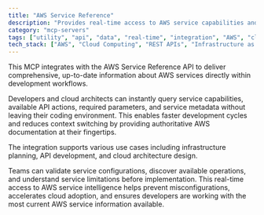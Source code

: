 ```yaml
---
title: "AWS Service Reference"
description: "Provides real-time access to AWS service capabilities and API actions for developers and cloud architects."
category: "mcp-servers"
tags: ["utility", "api", "data", "real-time", "integration", "AWS", "cloud architecture", "service intelligence"]
tech_stack: ["AWS", "Cloud Computing", "REST APIs", "Infrastructure as Code", "Cloud Architecture", "AWS Service Reference API"]
---
```


This MCP integrates with the AWS Service Reference API to deliver comprehensive, up-to-date information about AWS services directly within development workflows. 

Developers and cloud architects can instantly query service capabilities, available API actions, required parameters, and service metadata without leaving their coding environment. This enables faster development cycles and reduces context switching by providing authoritative AWS documentation at their fingertips.

The integration supports various use cases including infrastructure planning, API development, and cloud architecture design. 

Teams can validate service configurations, discover available operations, and understand service limitations before implementation. This real-time access to AWS service intelligence helps prevent misconfigurations, accelerates cloud adoption, and ensures developers are working with the most current AWS service information available.